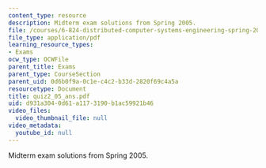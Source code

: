 ```yaml
---
content_type: resource
description: Midterm exam solutions from Spring 2005.
file: /courses/6-824-distributed-computer-systems-engineering-spring-2006/d931a3040d61a1173190b1ac59921b46_quiz2_05_ans.pdf
file_type: application/pdf
learning_resource_types:
- Exams
ocw_type: OCWFile
parent_title: Exams
parent_type: CourseSection
parent_uid: 0d6b0f9a-0c1e-c4c2-b33d-2820f69c4a5a
resourcetype: Document
title: quiz2_05_ans.pdf
uid: d931a304-0d61-a117-3190-b1ac59921b46
video_files:
  video_thumbnail_file: null
video_metadata:
  youtube_id: null
---
```

Midterm exam solutions from Spring 2005.


